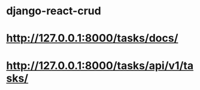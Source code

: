 # django-react-crud



# http://127.0.0.1:8000/tasks/docs/
# http://127.0.0.1:8000/tasks/api/v1/tasks/